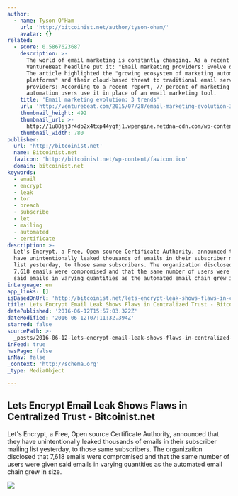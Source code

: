 ```yaml
---
author:
  - name: Tyson O'Ham
    url: 'http://bitcoinist.net/author/tyson-oham/'
    avatar: {}
related:
  - score: 0.5867623687
    description: >-
      The world of email marketing is constantly changing. As a recent
      VentureBeat headline put it: "Email marketing providers: Evolve or die."
      The article highlighted the "growing ecosystem of marketing automation
      platforms" and their cloud-based threat to traditional email service
      providers: According to a recent report, 77 percent of marketing
      automation users use it in place of an email marketing tool.
    title: 'Email marketing evolution: 3 trends'
    url: 'http://venturebeat.com/2015/07/28/email-marketing-evolution-3-trends/'
    thumbnail_height: 492
    thumbnail_url: >-
      http://1u88jj3r4db2x4txp44yqfj1.wpengine.netdna-cdn.com/wp-content/uploads/2015/07/evolution-email-780x492.jpg
    thumbnail_width: 780
publisher:
  url: 'http://bitcoinist.net'
  name: Bitcoinist.net
  favicon: 'http://bitcoinist.net/wp-content/favicon.ico'
  domain: bitcoinist.net
keywords:
  - email
  - encrypt
  - leak
  - tor
  - breach
  - subscribe
  - let
  - mailing
  - automated
  - certificate
description: >-
  Let's Encrypt, a Free, Open source Certificate Authority, announced that they
  have unintentionally leaked thousands of emails in their subscriber mailing
  list yesterday, to those same subscribers. The organization disclosed that
  7,618 emails were compromised and that the same number of users were given
  said emails in varying quantities as the automated email chain grew in size.
inLanguage: en
app_links: []
isBasedOnUrl: 'http://bitcoinist.net/lets-encrypt-leak-shows-flaws-in-centralized-trust/'
title: Lets Encrypt Email Leak Shows Flaws in Centralized Trust - Bitcoinist.net
datePublished: '2016-06-12T15:57:03.322Z'
dateModified: '2016-06-12T07:11:32.394Z'
starred: false
sourcePath: >-
  _posts/2016-06-12-lets-encrypt-email-leak-shows-flaws-in-centralized-trust-b.md
inFeed: true
hasPage: false
inNav: false
_context: 'http://schema.org'
_type: MediaObject

---
```

<article style=""><h1>Lets Encrypt Email Leak Shows Flaws in Centralized Trust - Bitcoinist.net</h1><p>Let's Encrypt, a Free, Open source Certificate Authority, announced that they have unintentionally leaked thousands of emails in their subscriber mailing list yesterday, to those same subscribers. The organization disclosed that 7,618 emails were compromised and that the same number of users were given said emails in varying quantities as the automated email chain grew in size.</p><img src="http://bitcoinist.net/wp-content/uploads/2016/06/Lets-encrypt.png" /></article>